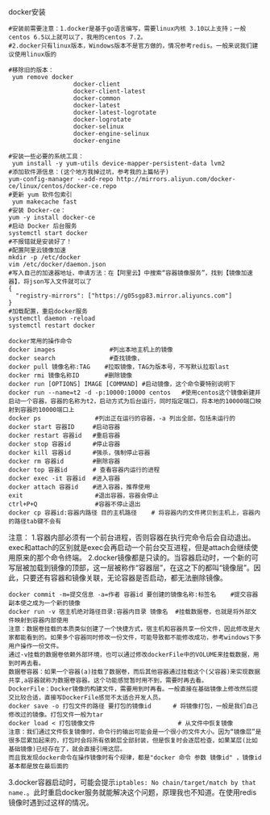 docker安装
```shell
#安装前需要注意：1.docker是基于go语言编写，需要linux内核 3.10以上支持；一般centos 6.5以上就可以了，我用的centos 7.2。
#2.docker只有linux版本，Windows版本不是官方做的，情况参考redis。一般来说我们建议使用linux版的

#移除旧的版本：
 yum remove docker 
                  docker-client 
                  docker-client-latest 
                  docker-common 
                  docker-latest 
                  docker-latest-logrotate 
                  docker-logrotate 
                  docker-selinux 
                  docker-engine-selinux 
                  docker-engine

#安装一些必要的系统工具：
 yum install -y yum-utils device-mapper-persistent-data lvm2
#添加软件源信息：(这个地方我掉过坑，参考我的上篇帖子)
yum-config-manager --add-repo http://mirrors.aliyun.com/docker-ce/linux/centos/docker-ce.repo
#更新 yum 软件包索引
 yum makecache fast
#安装 Docker-ce：
yum -y install docker-ce
#启动 Docker 后台服务
systemctl start docker
#不报错就是安装好了！
#配置阿里云镜像加速
mkdir -p /etc/docker
vim /etc/docker/daemon.json
#写入自己的加速器地址，申请方法：在【阿里云】中搜索“容器镜像服务”，找到【镜像加速器】，将json写入文件就可以了
{
  "registry-mirrors": ["https://g05sgp83.mirror.aliyuncs.com"]
}
#加载配置，重启docker服务
systemctl daemon -reload
systemctl restart docker
```
    docker常用的操作命令
    docker images               #列出本地主机上的镜像
    docker search               #查找镜像，
    docker pull 镜像名称:TAG    #拉取镜像，TAG为版本号，不写默认拉取last
    docker rmi 镜像名称ID       #删除镜像
    docker run [OPTIONS] IMAGE [COMMAND] #启动镜像，这个命令要特别说明下
    docker run --name=t2 -d -p:10000:10000 centos   #使用centos这个镜像新建并启动一个容器，容器的名称为t2，启动方式为后台运行，同时指定端口，将本地的10000端口映射到容器的10000端口上
    docker ps               #列出正在运行的容器，-a 列出全部，包括未运行的
    docker start 容器ID     #启动容器
    docker restart 容器id   #重启容器
    docker stop 容器id      #停止容器
    docker kill 容器id      #强杀，强制停止容器
    docker rm 容器id        #删除容器
    docker top 容器id       # 查看容器内运行的进程
    docker exec -it 容器id  #进入容器
    docker attach 容器id    #进入容器，推荐使用
    exit                    #退出容器，容器会停止
    ctrl+P+Q                #容器不停止退出
    docker cp 容器id:容器内路径 目的主机路径    # 将容器内的文件拷贝到主机上，容器内的路径tab键不会有
注意：
1.容器内部必须有一个前台进程，否则容器在执行完命令后会自动退出。exec和attach的区别就是exec会再启动一个前台交互进程，但是attach会继续使用原来的那个命令终端。
2.docker镜像都是只读的。当容器启动时，一个新的可写层被加载到镜像的顶部，这一层被称作“容器层”，在这之下的都叫“镜像层”。因此，只要还有容器和镜像关联，无论容器是否启动，都无法删除镜像。

    docker commit -m=提交信息 -a=作者 容器id 要创建的镜像名称:标签名    #提交容器副本使之成为一个新的镜像
    docker run -v 宿主机绝对路径目录:容器内目录 镜像名  #挂载数据卷，也就是将外部文件映射到容器内部使用
    注意：数据卷挂载的本质类似创建了一个快捷方式，宿主机和容器共享一份文件，因此修改是大家都能看到的。如果多个容器同时修改一份文件，可能导致都不能修改成功，参考windows下多用户操作一份文件。
    通过-v挂载的数据卷依赖外部环境，也可以通过修改dockerFile中的VOLUME来挂载数据，用到时再去看。
    数据卷容器：如果一个容器(a)挂载了数据卷，而后其他容器通过挂载这个(父容器)来实现数据共享,a容器就称为数据卷容器。这个功能感觉暂时用不到，需要时再去看。
    DockerFile：Docker镜像的构建文件，需要用到时再看。一般直接在基础镜像上修改然后提交比较合适，直接写DockerFile感觉不太适合开发人员。
    docker save -o 打包文件的路径 要打包的镜像id      # 将镜像打包，一般是我们自己修改过的镜像。打包文件一般为tar
    docker load < 打包镜像文件                       # 从文件中恢复镜像
    注意：我们通过文件恢复镜像时，命令行的输出可能会是一个很小的文件大小。因为“镜像层”是很多层累加起来的，打包时会将所有依赖层全部封装，但是恢复时会逐层检查，如果某层(比如基础镜像)已经存在了，就会直接引用这层。
    而且我发现docker命令在操作镜像时有个规律，都是"docker 命令 参数 镜像id" ，镜像id基本都是放在最后面的
3.docker容器启动时，可能会提示`iptables: No chain/target/match by that name.`。此时重启docker服务就能解决这个问题，原理我也不知道。在使用redis镜像时遇到过这样的情况。
